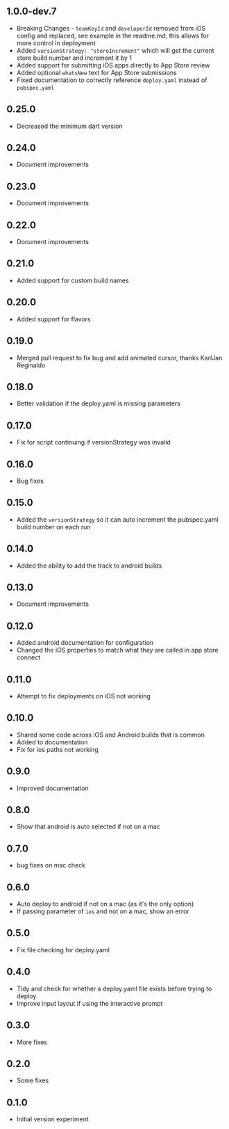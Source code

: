 ## 1.0.0-dev.7
- Breaking Changes - `teamKeyId` and `developerId` removed from iOS config and replaced, see example in the readme.md, this allows for more control in deployment
- Added `versionStrategy: "storeIncrement"` which will get the current store build number and increment it by 1
- Added support for submitting iOS apps directly to App Store review
- Added optional `whatsNew` text for App Store submissions
- Fixed documentation to correctly reference `deploy.yaml` instead of `pubspec.yaml`

## 0.25.0

- Decreased the minimum dart version

## 0.24.0

- Document improvements

## 0.23.0

- Document improvements

## 0.22.0

- Document improvements

## 0.21.0

- Added support for custom build names

## 0.20.0

- Added support for flavors

## 0.19.0

- Merged pull request to fix bug and add animated cursor, thanks KarlJan Reginaldo

## 0.18.0

- Better validation if the deploy.yaml is missing parameters

## 0.17.0

- Fix for script continuing if versionStrategy was invalid

## 0.16.0

- Bug fixes

## 0.15.0

- Added the `versionStrategy` so it can auto increment the pubspec.yaml build number on each run

## 0.14.0

- Added the ability to add the track to android builds

## 0.13.0

- Document improvements

## 0.12.0

- Added android documentation for configuration
- Changed the iOS properties to match what they are called in app store connect

## 0.11.0

- Attempt to fix deployments on iOS not working

## 0.10.0

- Shared some code across iOS and Android builds that is common
- Added to documentation
- Fix for ios paths not working

## 0.9.0

- Improved documentation

## 0.8.0

- Show that android is auto selected if not on a mac

## 0.7.0

- bug fixes on mac check

## 0.6.0

- Auto deploy to android if not on a mac (as it's the only option)
- If passing parameter of `ios` and not on a mac, show an error

## 0.5.0

- Fix file checking for deploy.yaml

## 0.4.0

- Tidy and check for whether a deploy.yaml file exists before trying to deploy
- Improve input layout if using the interactive prompt

## 0.3.0

- More fixes

## 0.2.0

- Some fixes

## 0.1.0

- Initial version experiment
